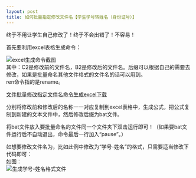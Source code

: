 ```yaml
---
layout: post
title: 如何批量指定修改文件名【学生学号转姓名（身份证号）】
---
```


终于不用让学生自己修改了！终于不会出错了！不容易！

<!--more-->

首先要利用excel表格生成命令：

![excel生成命令截图](https://raw.githubusercontent.com/zhenyangleo/zhenyangleo.github.io/master/post-image/20181001-%E4%BB%A3%E7%A0%81%E7%94%9F%E6%88%90%E5%85%AC%E5%BC%8Fexcel.png)    
其中：C2是修改前的文件名，B2是修改后的文件名。后缀可以根据自己的需要去修改，如果是批量命名其他文件格式的文件名的话可以用到。    
ren命令指的是rename。    

[文件批量修改指定文件名命令生成excel下载](https://share.weiyun.com/5NZYvdN)

分别将修改前和修改后的名称一一对应复制到excel表格中，生成公式，把公式复制到新建的文本文件中，然后修改后缀为bat文件。    

将bat文件放入要批量命名的文件同一个文件夹下双击运行即可！（如果要bat文件运行后不自动退出，命令最后一行加入“pause”。）

如想要修改文件名为，比如此例中修改为“学号-姓名”的格式，只需要适当修改下代码即可：    
如图：    
![生成学号-姓名格式文件](https://raw.githubusercontent.com/zhenyangleo/zhenyangleo.github.io/master/post-image/20181001-%E4%BB%A3%E7%A0%81%E7%94%9F%E6%88%90%E5%85%AC%E5%BC%8Fexcel-%E5%AD%A6%E5%8F%B7%2B%E5%A7%93%E5%90%8D.png)

